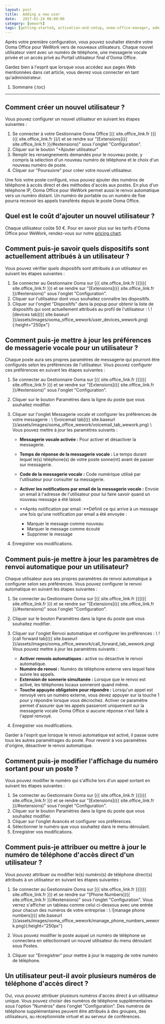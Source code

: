 ```yaml
---
layout: post
title:  Adding a new user
date:   2017-01-24 08:00:00
category: [wework]
tags: [getting-started, activation-and-setup, ooma-office-manager, admin-features, user-management, wework]
---
```


Après votre première configuration, vous pouvez souhaiter étendre votre Ooma Office pour WeWork vers de nouveaux utilisateurs. Chaque nouvel utilisateur vient avec un numéro de téléphone, une messagerie vocale privée et un accès privé au Portail utilisateur final d'Ooma Office.

Gardez bien à l'esprit que lorsque vous accédez aux pages Web mentionnées dans cet article, vous devrez vous connecter en tant qu'administrateur.

1. Sommaire
{:toc}
* * *

## Comment créer un nouvel utilisateur ?

Vous pouvez configurer un nouvel utilisateur en suivant les étapes suivantes :
1. Se connecter à votre Gestionnaire Ooma Office [{{ site.office_link.fr }}]({{ site.office_link.fr }}/) et se rendre sur "[Extensions]({{ site.office_link.fr }}/#extensions)" sous l'onglet "Configuration".
2. Cliquer sur le bouton "+Ajouter utilisateur"
3. Remplir les renseignements demandés pour le nouveau poste, y compris la sélection d'un nouveau numéro de téléphone et le choix d'un nouveau numéro de poste.
4. Cliquer sur "Poursuivre" pour créer votre nouvel utilisateur.

Une fois votre poste configuré, vous pouvez ajouter des numéros de téléphone à accès direct et des méthodes d'accès aux postes. En plus d'un téléphone IP, Ooma Office pour WeWork permet aussi le renvoi automatique vers un numéro distant. Un numéro de portable ou un numéro de fixe pourra recevoir les appels transférés depuis le poste Ooma Office.

## Quel est le coût d'ajouter un nouvel utilisateur ?
Chaque utilisateur coûte 50 €. Pour en savoir plus sur les tarifs d'Ooma Office pour WeWork, rendez-vous sur notre [pricing chart](/fr/en/ooma-office-pricing-chart).

## Comment puis-je savoir quels dispositifs sont actuellement attribués à un utilisateur ?

Vous pouvez vérifier quels dispositifs sont attribués à un utilisateur en suivant les étapes suivantes :

1. Se connecter au Gestionnaire Ooma sur [{{ site.office_link.fr }}]({{ site.office_link.fr }}) et se rendre sur "[Extensions]({{ site.office_link.fr }}/#extensions)" sous l'onglet "Configuration".
2. Cliquer sur l'utilisateur dont vous souhaitez connaître les dispositifs.
3. Cliquer sur l'onglet "Dispositifs" dans la popup pour obtenir la liste de dispositifs qui sont actuellement attribués au profil de l'utilisateur : \\
   ![devices tab]({{ site.baseurl }}/assets/images/ooma_office_wework/user_devices_wework.png){:height="250px"}

## Comment puis-je mettre à jour les préférences de messagerie vocale pour un utilisateur ?
   
Chaque poste aura ses propres paramètres de messagerie qui pourront être configurés selon les préférences de l'utilisateur. Vous pouvez configurer ces préférences en suivant les étapes suivantes :
1. Se connecter au Gestionnaire Ooma sur [{{ site.office_link.fr }}]({{ site.office_link.fr }}) et se rendre sur "[Extensions]({{ site.office_link.fr }}/#extensions)" sous l'onglet "Configuration".
2. Cliquer sur le bouton Paramètres dans la ligne du poste que vous souhaitez modifier.
3. Cliquer sur l'onglet Messagerie vocale et configurer les préférences de votre messagerie : \\
   ![voicemail tab]({{ site.baseurl }}/assets/images/ooma_office_wework/voicemail_tab_wework.png)
   \\
   Vous pouvez mettre à jour les paramètres suivants :
   * **Messagerie vocale activée :** Pour activer et désactiver la messagerie.
   * **Temps de réponse de la messagerie vocale :** Le temps durant lequel le(s) téléphone(s) de votre poste sonne(nt) avant de passer sur messagerie.
   * **Code de la messagerie vocale :** Code numérique utilisé par l'utilisateur pour consulter sa messagerie.
   * **Activer les notifications par email de la messagerie vocale :** Envoie un email à l'adresse de l'utilisateur pour lui faire savoir quand un nouveau message a été laissé.
   * **Après notification par email :**Définit ce qui arrive à un message une fois qu'une notification par email a été envoyée :
   
		* Marquer le message comme nouveau
		* Marquer le message comme écouté
		* Supprimer le message
		
4. Enregistrer vos modifications.

## Comment puis-je mettre à jour les paramètres de renvoi automatique pour un utilisateur?

Chaque utilisateur aura ses propres paramètres de renvoi automatique à configurer selon ses préférences. Vous pouvez configurer le renvoi automatique en suivant les étapes suivantes :
1. Se connecter au Gestionnaire Ooma sur [{{ site.office_link.fr }}]({{ site.office_link.fr }}) et se rendre sur "[Extensions]({{ site.office_link.fr }}/#extensions)" sous l'onglet "Configuration".
2. Cliquer sur le bouton Paramètres dans la ligne du poste que vous souhaitez modifier.
3. Cliquer sur l'onglet Renvoi automatique et configurer les préférences : \\
   ![call forward tab]({{ site.baseurl }}/assets/images/ooma_office_wework/call_forward_tab_wework.png)
Vous pouvez mettre à jour les paramètres suivants :

   * **Activer renvois automatiques :** active ou désactive le renvoi automatique.
   * **Numéro de renvoi :** Numéro de téléphone externe vers lequel faire suivre les appels.
   * **Extension de sonnerie simultanée :** Lorsque que le renvoi est activé, les téléphones locaux sonneront quand même.
   * **Touche appuyée obligatoire pour répondre :** Lorsqu'un appel est renvoyé vers un numéro externe, vous devez appuyer sur la touche 1 pour y répondre lorsque vous décrochez. Activer ce paramètre permet d'assurer que les appels passeront uniquement sur la messagerie vocale Ooma Office si aucune réponse n'est faite à l'appel renvoyé.
4. Enregistrer vos modifications.

Garder à l'esprit que lorsque le renvoi automatique est activé, il passe outre tous les autres paramètrages du poste. Pour revenir à vos paramètres d'origine, désactiver le renvoi automatique.

## Comment puis-je modifier l'affichage du numéro sortant pour un poste ?

Vous pouvez modifier le numéro qui s'affiche lors d'un appel sortant en suivant les étapes suivantes :

1. Se connecter au Gestionnaire Ooma sur [{{ site.office_link.fr }}]({{ site.office_link.fr }}) et se rendre sur "[Extensions]({{ site.office_link.fr }}/#extensions)" sous l'onglet "Configuration".
2. Cliquer sur le bouton Paramètres dans la ligne du poste que vous souhaitez modifier.
3. Cliquer sur l'onglet Avancés et configurer vos préférences.
4. Sélectionner le numéro que vous souhaitez dans le menu déroulant.
5. Enregistrer vos modifications.

## Comment puis-je attribuer ou mettre à jour le numéro de téléphone d'accès direct d'un utilisateur ?

Vous pouvez attribuer ou modifier le(s) numéro(s) de téléphone direct(s) attribués à un utilisateur en suivant les étapes suivantes :

1. Se connecter au Gestionnaire Ooma sur [{{ site.office_link.fr }}]({{ site.office_link.fr }}) et se rendre sur "[Phone Numbers]({{ site.office_link.fr }}/#extensions)" sous l'onglet "Configuration". Vous verrez s'afficher un tableau comme celui ci-dessous avec une entrée pour chacun des numéros de votre entreprise : \\
   ![manage phone numbers]({{ site.baseurl }}/assets/images/ooma_office_wework/manage_phone_numbers_wework.png){:height="250px"}

2. Vous pouvez modifier le poste auquel un numéro de téléphone se connectera en sélectionnant un nouvel utilisateur du menu déroulant sous Postes.

3. Cliquer sur "Enregistrer" pour mettre à jour le mapping de votre numéro de téléphone.

## Un utilisateur peut-il avoir plusieurs numéros de téléphone d'accès direct ?

Oui, vous pouvez attribuer plusieurs numéros d'accès direct à un utilisateur unique. Vous pouvez choisir des numéros de téléphone supplémentaires sous l'option "Numéros" dans l'onglet "Configuration". Des numéros de téléphone supplémentaires peuvent être attribués à des groupes, des utilisateurs, au réceptionniste virtuel et au serveur de conférences. 

